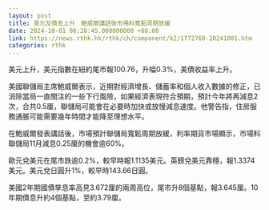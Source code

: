 ```yaml
---
layout: post
title: 美元及債息上升　鮑威爾講話後市場料寬鬆周期放緩
date: 2024-10-01 06:28:45.000000000 +08:00
link: https://news.rthk.hk/rthk/ch/component/k2/1772768-20241001.htm
categories: rthk
---
```


美元上升，美元指數在紐約尾市報100.76，升幅0.3%，美債收益率上升。

美國聯儲局主席鮑威爾表示，近期對經濟增長、儲蓄率和個人收入數據的修正，已消除當局一直關注的一些下行風險，如果經濟表現符合預期，預計今年將再減息2次，合共0.5厘，聯儲局可能會在必要時加快或放慢減息速度。他警告指，住房服務通脹可能需要幾年時間才能降至理想水平。

在鮑威爾發表講話後，市場預計聯儲局寬鬆周期放緩，利率期貨市場顯示，市場料聯儲局11月減息0.25厘的機會逾60%。

歐元兌美元在尾市跌逾0.2%，較早時報1.1135美元。英鎊兌美元靠穩，報1.3374美元。美元兌日圓升1%，較早時143.66日圓。

美國2年期國債孳息率高見3.672厘的兩周高位，尾市升8個基點，報3.645厘。10年期債息升約4個基點，至約3.79厘。
